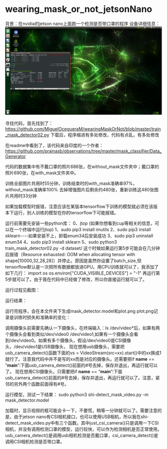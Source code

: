 # wearing_mask_or_not_jetsonNano
背景：在nvidia的jetson nano上面跑一个检测是否带口罩的程序
设备详细信息：
![image](https://github.com/lengkujiaai/wearing_mask_or_not_jetsonNano/blob/main/images/1_%E8%AE%AD%E7%BB%83%E6%A8%A1%E5%9E%8B%E5%89%8D%E7%9A%84%E6%88%AA%E5%9B%BE.png)

寻找代码，首先找到了：
https://github.com/MiguelOcegueraM/wearingMaskOrNot/blob/master/train_mask_detector02.py
下载后，程序缩进有多处修改，代码有点乱，有多处修改

在readme中看到了，该代码来自印度的一个作者：
https://github.com/prajnasb/observations/tree/master/mask_classifier/Data_Generator

代码的数据集中有不戴口罩的照片686张，在without_mask文件夹中；戴口罩的照片690张，在with_mask文件夹中。

训练全部图片共用时55分钟，训练结束时的with_mask准确率97%，without_mask准确率100%
去掉增强图片后剩余约480张，重新训练这480张图片共用时33分钟

如果加载模型时报错，注意应该在某版本tensorflow下训练的模型就必须在该版本下运行，别人训练的模型在你的tensorflow下可能报错。

运行前需要先安装一些python库：
0、jtop (如果你想看到cup等相关的信息，可以在一个终端中运行jtop)
1、sudo  pip3 install imutils
2、sudo pip3 install sklearn----如果安装不上，卸载enum34后安装成功
3、sudo pip3 uninstall enum34
4、sudo pip3 install sklearn
5、sudo python3 train_mask_detector02.py -d dataset/
这个时候如果运行第5步可能会在几分钟后报错（Resource exhausted: OOM when allocating tensor with shape[10000,32,28,28]）并停止。原因是虽然你设置了batch_size,但tensorflow默认是一次把所有数据都放进GPU。用CPU训练就可以了，我添加了如下几行：
import os
os.environ["CUDA_VISIBLE_DEVICES"] = "-1"
再运行第5步就可以了。由于我在代码中已经做了修改，所以你直接运行就可以了。

运行过程见截图：


运行结果：

运行完程序，会在本文件夹下生成mask_detector.model和plot.png
plot.png记录是训练时损失和准确率的变化：

调用摄像头前需要先确认一下摄像头，在终端输入：ls /dev/video*后，如果有两个摄像头会看到类似/dev/video0    /dev/video1,如果有一个摄像头会看到/dev/video0。如果有多个摄像头，假设/dev/video0是CSI摄像头，/dev/video1是USB摄像头，
现在想用usb摄像头，需要把usb_camera_detect()函数下面的vs = VideoStream(src=xx).start()中的xx换成1就行了。注意我代码中并不是写的xx而是对应的摄像头。还需要把if __name__ == “__main__”:下面usb_camera_detect()前面的#号去掉，保存并退出，再运行就可以了。
现在想用CSI摄像头，只需要把if __name__ == “__main__”:下面usb_camera_detect()前面的#号去掉，保存并退出，再运行就可以了。注意，紧邻的另外两个函数前面得有#号。

运行模型，测试一下结果：
sudo python3 shi-detect_mask_video.py -m mask_detector.model

加载时，显示视频的框可能会卡一下，不要慌，稍等一分钟就可以了。需要注意的是，由于jetson nano有CSI相机接口，也可以使用USB相机，所以我在shi-detect_mask_video.py中有三个函数。其中just_csi_camera()只是调用一下CSI相机，并没有调用检测口罩的模型，运行较快，可以作为检测相机是否正常使用。usb_camera_detect()是调用usb相机检测是否戴口罩，csi_camera_detect()是调用CSI相机检测是否带口罩。



